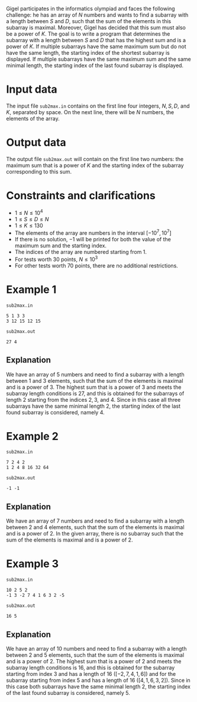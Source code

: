 Gigel participates in the informatics olympiad and faces the following challenge: he has an array of $N$ numbers and wants to find a subarray with a length between $S$ and $D$, such that the sum of the elements in this subarray is maximal. Moreover, Gigel has decided that this sum must also be a power of $K$.
The goal is to write a program that determines the subarray with a length between $S$ and $D$ that has the highest sum and is a power of $K$.
If multiple subarrays have the same maximum sum but do not have the same length, the starting index of the shortest subarray is displayed. If multiple subarrays have the same maximum sum and the same minimal length, the starting index of the last found subarray is displayed.

# Input data

The input file `sub2max.in` contains on the first line four integers, $N, S, D$, and $K$, separated by space. On the next line, there will be $N$ numbers, the elements of the array.

# Output data

The output file `sub2max.out` will contain on the first line two numbers: the maximum sum that is a power of $K$ and the starting index of the subarray corresponding to this sum.

# Constraints and clarifications

* $1 \leq N \leq 10^4$
* $1 \leq S \leq D \leq N$
* $1 \leq K \leq 130$
* The elements of the array are numbers in the interval $[-10^7, 10^7]$
* If there is no solution, $-1$ will be printed for both the value of the maximum sum and the starting index.
* The indices of the array are numbered starting from $1$.
* For tests worth $30$ points, $N \leq 10^3$
* For other tests worth $70$ points, there are no additional restrictions.

# Example 1

`sub2max.in`
```
5 1 3 3
3 12 15 12 15
```

`sub2max.out`
```
27 4
```

## Explanation

We have an array of $5$ numbers and need to find a subarray with a length between $1$ and $3$ elements, such that the sum of the elements is maximal and is a power of $3$. The highest sum that is a power of $3$ and meets the subarray length conditions is $27$, and this is obtained for the subarrays of length $2$ starting from the indices $2, 3$, and $4$. Since in this case all three subarrays have the same minimal length $2$, the starting index of the last found subarray is considered, namely $4$.

# Example 2

`sub2max.in`
```
7 2 4 2
1 2 4 8 16 32 64
```

`sub2max.out`
```
-1 -1
```

## Explanation

We have an array of $7$ numbers and need to find a subarray with a length between $2$ and $4$ elements, such that the sum of the elements is maximal and is a power of $2$. In the given array, there is no subarray such that the sum of the elements is maximal and is a power of $2$.

# Example 3

`sub2max.in`
```
10 2 5 2
-1 3 -2 7 4 1 6 3 2 -5
```

`sub2max.out`
```
16 5
```

## Explanation

We have an array of $10$ numbers and need to find a subarray with a length between $2$ and $5$ elements, such that the sum of the elements is maximal and is a power of $2$. The highest sum that is a power of $2$ and meets the subarray length conditions is $16$, and this is obtained for the subarray starting from index $3$ and has a length of $16 \ ([-2, 7, 4, 1, 6])$ and for the subarray starting from index $5$ and has a length of $16 \ ([4, 1, 6, 3, 2])$. Since in this case both subarrays have the same minimal length $2$, the starting index of the last found subarray is considered, namely $5$.